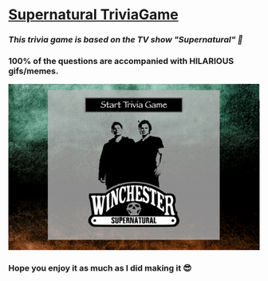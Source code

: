 # [Supernatural TriviaGame](https://quangao.github.io/TriviaGame/)

### _This trivia game is based on the TV show "Supernatural" :ghost:_

### 100% of the questions are accompanied with HILARIOUS gifs/memes.

![trivia](./gifs/trivia.gif)


### Hope you enjoy it as much as I did making it  :sunglasses:


